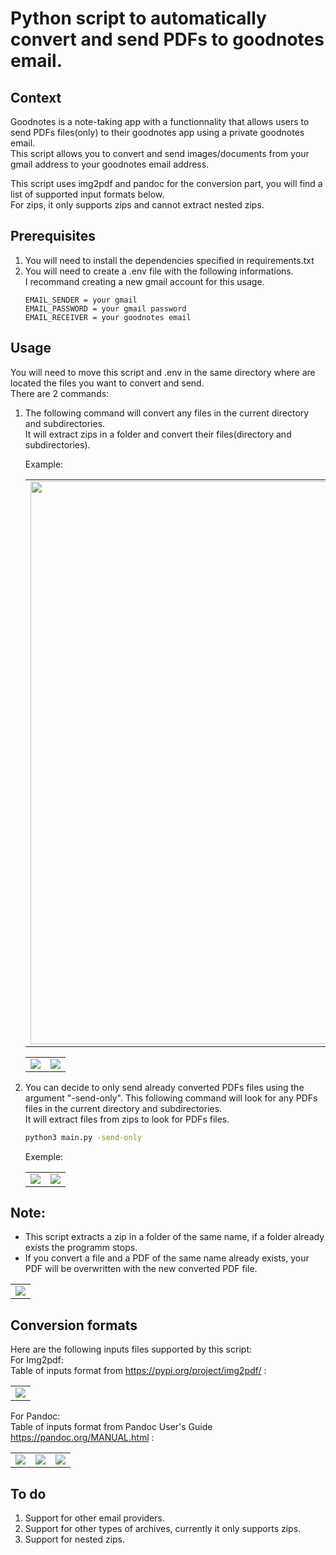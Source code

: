 # Python script to automatically convert and send PDFs to goodnotes email.

## Context

Goodnotes is a note-taking app with a functionnality that allows users to send PDFs files(only) to their goodnotes app using a private goodnotes email.\
This script allows you to convert and send images/documents from your gmail address to your goodnotes email address.

This script uses img2pdf and pandoc for the conversion part, you will find a list of supported input formats below.\
For zips, it only supports zips and cannot extract nested zips.

## Prerequisites
1. You will need to install the dependencies specified in requirements.txt
2. You will need to create a .env file with the following informations.\
   I recommand creating a new gmail account for this usage.
   ```
   EMAIL_SENDER = your gmail
   EMAIL_PASSWORD = your gmail password
   EMAIL_RECEIVER = your goodnotes email
   ```

## Usage

You will need to move this script and .env in the same directory where are located the files you want to convert and send.\
There are 2 commands:

1. The following command will convert any files in the current directory and subdirectories.\
   It will extract zips in a folder and convert their files(directory and subdirectories).
   
   Example:
   <table>
      <tr>
         <td valign="middle"><img src="https://github.com/01MI/convert-and-send-pdf-files-to-goodnotes-email/assets/151965188/51beda88-68d2-4f78-abc0-c872b6133915" width="900"></td>
      </tr>
   </table>
   <table>
      <tr>
        <td align="middle"><img src="https://github.com/01MI/convert-and-send-pdf-files-to-goodnotes-email/assets/151965188/194dd68c-afa3-428f-9d38-cc21b896e5b3"></td>
        <td align="middle"><img src="https://github.com/01MI/convert-and-send-pdf-files-to-goodnotes-email/assets/151965188/4da23303-d4e2-4759-9508-2519744437c8"></td>
      </tr>
   </table>


3. You can decide to only send already converted PDFs files using the argument "-send-only".
   This following command will look for any PDFs files in the current directory and subdirectories.\
   It will extract files from zips to look for PDFs files.
   ```bash
   python3 main.py -send-only
   ```
   Exemple:
   <table>
      <tr>
         <td valign="middle"><img src="https://github.com/01MI/convert-and-send-pdf-files-to-goodnotes-email/assets/151965188/6071df21-c0c8-4b2e-aa3a-3fc8304aff32"></td>
         <td valign="middle"><img src="https://github.com/01MI/convert-and-send-pdf-files-to-goodnotes-email/assets/151965188/9c8a7bc9-0d5c-47bf-9d21-84a5fe52bbac"></td>
      </tr>
   </table>

## Note: 
- This script extracts a zip in a folder of the same name, if a folder already exists the programm stops.
- If you convert a file and a PDF of the same name already exists, your PDF will be overwritten with the new converted PDF file.
<table>
   <tr>
      <td valign="middle"><img src="https://github.com/01MI/convert-and-send-pdf-files-to-goodnotes-email/assets/151965188/a22a93cb-40cc-46d4-a7ed-a8dd95f00a78"></td>
   </tr>
</table>

## Conversion formats

Here are the following inputs files supported by this script:\
For Img2pdf:\
Table of inputs format from https://pypi.org/project/img2pdf/ : 
<table>
   <tr>
      <td valign="middle"><img src="https://github.com/01MI/convert-and-send-pdf-files-to-goodnotes-email/assets/151965188/f4ec4b68-a10d-450f-b7b2-532dcc7aeb69"></td>
   </tr>
</table>

For Pandoc:\
Table of inputs format from Pandoc User's Guide https://pandoc.org/MANUAL.html :
<table>
   <tr>
      <td valign="middle"><img src="https://github.com/01MI/convert-and-send-pdf-files-to-goodnotes-email/assets/151965188/cd66ed21-a0fe-418e-ae96-409860ff0fdf"></td>
      <td valign="middle"><img src="https://github.com/01MI/convert-and-send-pdf-files-to-goodnotes-email/assets/151965188/093407d0-345f-4388-a4f2-295b422fac5c"></td>
      <td valign="middle"><img src="https://github.com/01MI/convert-and-send-pdf-files-to-goodnotes-email/assets/151965188/160c9900-d4cc-4352-b33d-6e22b05d032a"></td>
   </tr>
</table>

## To do

1. Support for other email providers.
2. Support for other types of archives, currently it only supports zips.
3. Support for nested zips.








